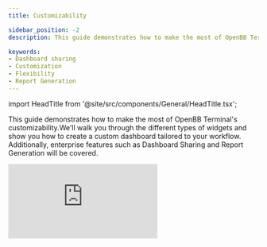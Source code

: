 ```yaml
---
title: Customizability

sidebar_position: -2
description: This guide demonstrates how to make the most of OpenBB Terminal's customizability. We'll walk you through the different types of widgets and show you how to create a custom dashboard tailored to your workflow. Additionally, enterprise features such as Dashboard Sharing and Report Generation will be covered.

keywords:
- Dashboard sharing
- Customization
- Flexibility
- Report Generation
---
```


import HeadTitle from '@site/src/components/General/HeadTitle.tsx';

<HeadTitle title="AI Insights| OpenBB Terminal Docs" />

This guide demonstrates how to make the most of OpenBB Terminal's customizability.We'll walk you through the different types of widgets and show you how to create a custom dashboard tailored to your workflow. Additionally, enterprise features such as Dashboard Sharing and Report Generation will be covered.

<div style={{display: 'flex', justifyContent: 'center'}}>
    <iframe
        style={{width: '800px', height: '450px', display: 'block', margin: '0 auto'}}
        src="https://www.youtube.com/embed/Vqeu0AP8bi4?si=AsdyheUpMatjqBjs"
        title="YouTube video player"
        frameBorder="0"
        allow="accelerometer; autoplay; clipboard-write; encrypted-media; gyroscope; picture-in-picture; web-share"
    />
</div>
